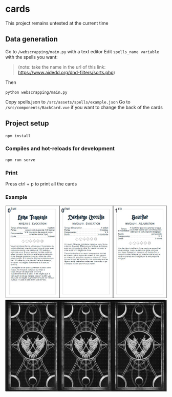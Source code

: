 # cards
This project remains untested at the current time

## Data generation
Go to ```/webscrapping/main.py``` with a text editor
Edit ```spells_name variable``` with the spells you want:
> (note: take the name in the url of this link: https://www.aidedd.org/dnd-filters/sorts.php)

Then
```
python webscrapping/main.py
```
Copy spells.json to ```/src/assets/spells/example.json```
Go to ```/src/components/BackCard.vue``` if you want to change the back of the cards


## Project setup
```
npm install
```
### Compiles and hot-reloads for development
```
npm run serve
```

### Print
Press ctrl + p to print all the cards

### Example
<img src="./examples/front.jpg">
<img src="./examples/back.jpg">